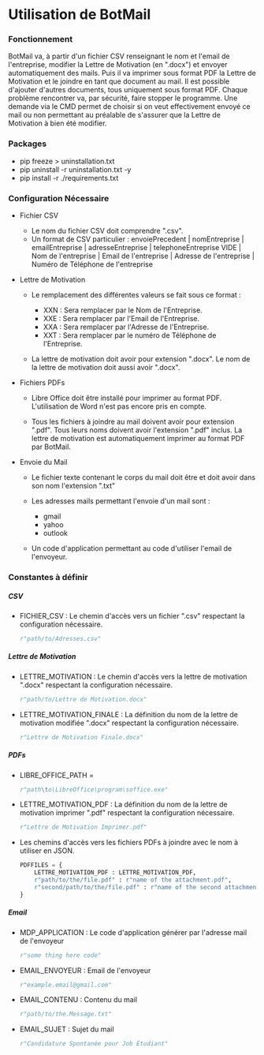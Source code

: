 # Utilisation de BotMail

### Fonctionnement

BotMail va, à partir d'un fichier CSV renseignant le nom et l'email de l'entreprise, modifier la Lettre de Motivation (en ".docx") et envoyer automatiquement des mails.
Puis il va imprimer sous format PDF la Lettre de Motivation et le joindre en tant que document au mail.
Il est possible d'ajouter d'autres documents, tous uniquement sous format PDF.
Chaque problème rencontrer va, par sécurité, faire stopper le programme.
Une demande via le CMD permet de choisir si on veut effectivement envoyé ce mail ou non permettant au préalable de s'assurer que la Lettre de Motivation à bien été modifier.

### Packages

- pip freeze > uninstallation.txt
- pip uninstall -r uninstallation.txt -y
- pip install -r ./requirements.txt

### Configuration Nécessaire

- Fichier CSV
    - Le nom du fichier CSV doit comprendre ".csv".
    - Un format de CSV particulier :
        envoiePrecedent | nomEntreprise | emailEntreprise | adresseEntreprise | telephoneEntreprise
        VIDE | Nom de l'entreprise | Email de l'entreprise | Adresse de l'entreprise | Numéro de Téléphone de l'entreprise

- Lettre de Motivation
    - Le remplacement des différentes valeurs se fait sous ce format :
        - XXN : Sera remplacer par le Nom de l'Entreprise.
        - XXE : Sera remplacer par l'Email de l'Entreprise.
        - XXA : Sera remplacer par l'Adresse de l'Entreprise.
        - XXT : Sera remplacer par le numéro de Téléphone de l'Entreprise.

    - La lettre de motivation doit avoir pour extension ".docx".
        Le nom de la lettre de motivation doit aussi avoir ".docx".

- Fichiers PDFs
    - Libre Office doit être installé pour imprimer au format PDF.
        L'utilisation de Word n'est pas encore pris en compte.

    - Tous les fichiers à joindre au mail doivent avoir pour extension ".pdf".
        Tous leurs noms doivent avoir l'extension ".pdf" inclus.
        La lettre de motivation est automatiquement imprimer au format PDF par BotMail.

- Envoie du Mail
    - Le fichier texte contenant le corps du mail doit être et doit avoir dans son nom l'extension ".txt" 

    - Les adresses mails permettant l'envoie d'un mail sont :
        - gmail
        - yahoo
        - outlook

    - Un code d'application permettant au code d'utiliser l'email de l'envoyeur.

### Constantes à définir
##### CSV

- FICHIER_CSV : Le chemin d'accès vers un fichier ".csv" respectant la configuration nécessaire.
    ``` Python
    r"path/to/Adresses.csv"
    ```

##### Lettre de Motivation
- LETTRE_MOTIVATION : Le chemin d'accès vers la lettre de motivation ".docx" respectant la configuration nécessaire.
    ``` Python
    r"path/to/Lettre de Motivation.docx"
    ```

- LETTRE_MOTIVATION_FINALE : La définition du nom de la lettre de motivation modifiée ".docx" respectant la configuration nécessaire.
    ``` Python
    r"Lettre de Motivation Finale.docx"
    ```

##### PDFs
- LIBRE_OFFICE_PATH = 
    ``` Python
    r"path\to\LibreOffice\program\soffice.exe"
    ```

- LETTRE_MOTIVATION_PDF : La définition du nom de la lettre de motivation imprimer ".pdf" respectant la configuration nécessaire.
    ``` Python
    r"Lettre de Motivation Imprimer.pdf"
    ```

- Les chemins d'accès vers les fichiers PDFs à joindre avec le nom à utiliser en JSON.
    ``` Python (JSON)
    PDFFILES = {
        LETTRE_MOTIVATION_PDF : LETTRE_MOTIVATION_PDF,
        r"path/to/the/file.pdf" : r"name of the attachment.pdf",
        r"second/path/to/the/file.pdf" : r"name of the second attachment.pdf"
    }
    ```

##### Email
- MDP_APPLICATION : Le code d'application générer par l'adresse mail de l'envoyeur
    ``` Python
    r"some thing here code"
    ```

- EMAIL_ENVOYEUR : Email de l'envoyeur 
    ``` Python
    r"example.email@gmail.com"
    ```

- EMAIL_CONTENU : Contenu du mail
    ``` Python
    r"path/to/the.Message.txt"
    ```

- EMAIL_SUJET : Sujet du mail
    ``` Python
    r"Candidature Spontanée pour Job Étudiant"
    ```
